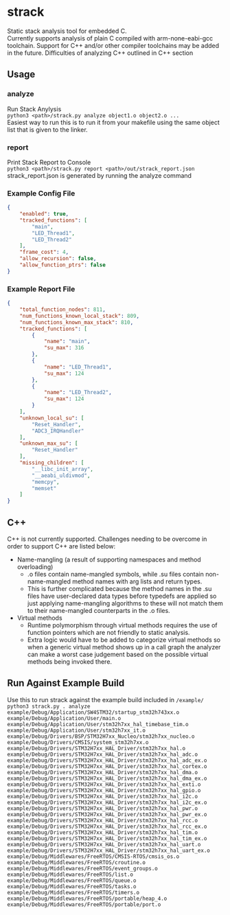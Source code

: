 # strack
Static stack analysis tool for embedded C.  
Currently supports analysis of plain C compiled with arm-none-eabi-gcc toolchain.
Support for C++ and/or other compiler toolchains may be added in the future.  Difficulties of analyzing C++ outlined in C++ section

## Usage

### analyze  
Run Stack Anylysis  
`python3 <path>/strack.py analyze object1.o object2.o ...`  
Easiest way to run this is to run it from your makefile using the same object list that is given to the linker.
### report  
Print Stack Report to Console  
`python3 <path>/strack.py report <path>/out/strack_report.json`  
strack_report.json is generated by running the analyze command

### Example Config File
```json
{
    "enabled": true,
    "tracked_functions": [
        "main",
        "LED_Thread1",
        "LED_Thread2"
    ],
    "frame_cost": 4,
    "allow_recursion": false,
    "allow_function_ptrs": false
}

```
### Example Report File
```json
{
    "total_function_nodes": 811,
    "num_functions_known_local_stack": 809,
    "num_functions_known_max_stack": 810,
    "tracked_functions": [
        {
            "name": "main",
            "su_max": 316
        },
        {
            "name": "LED_Thread1",
            "su_max": 124
        },
        {
            "name": "LED_Thread2",
            "su_max": 124
        }
    ],
    "unknown_local_su": [
        "Reset_Handler",
        "ADC3_IRQHandler"
    ],
    "unknown_max_su": [
        "Reset_Handler"
    ],
    "missing_children": [
        "__libc_init_array",
        "__aeabi_uldivmod",
        "memcpy",
        "memset"
    ]
}
```

## C++
C++ is not currently supported.  Challenges needing to be overcome in order to support C++ are listed below:  
 - Name-mangling (a result of supporting namespaces and method overloading)
   - .o files contain name-mangled symbols, while .su files contain non-name-mangled method names with arg lists and return types.
   - This is further complicated because the method names in the .su files have user-declared data types before typedefs are applied so just applying name-mangling algorithms to these will not match them to their name-mangled counterparts in the .o files.
 - Virtual methods
   - Runtime polymorphism through virtual methods requires the use of function pointers which are not friendly to static analysis.
   - Extra logic would have to be added to categorize virtual methods so when a generic virtual method shows up in a call graph the analyzer can make a worst case judgement based on the possible virtual methods being invoked there.


## Run Against Example Build
Use this to run strack against the example build included in `/example/`  
`python3 strack.py . analyze example/Debug/Application/SW4STM32/startup_stm32h743xx.o example/Debug/Application/User/main.o example/Debug/Application/User/stm32h7xx_hal_timebase_tim.o example/Debug/Application/User/stm32h7xx_it.o example/Debug/Drivers/BSP/STM32H7xx_Nucleo/stm32h7xx_nucleo.o example/Debug/Drivers/CMSIS/system_stm32h7xx.o example/Debug/Drivers/STM32H7xx_HAL_Driver/stm32h7xx_hal.o example/Debug/Drivers/STM32H7xx_HAL_Driver/stm32h7xx_hal_adc.o example/Debug/Drivers/STM32H7xx_HAL_Driver/stm32h7xx_hal_adc_ex.o example/Debug/Drivers/STM32H7xx_HAL_Driver/stm32h7xx_hal_cortex.o example/Debug/Drivers/STM32H7xx_HAL_Driver/stm32h7xx_hal_dma.o example/Debug/Drivers/STM32H7xx_HAL_Driver/stm32h7xx_hal_dma_ex.o example/Debug/Drivers/STM32H7xx_HAL_Driver/stm32h7xx_hal_exti.o example/Debug/Drivers/STM32H7xx_HAL_Driver/stm32h7xx_hal_gpio.o example/Debug/Drivers/STM32H7xx_HAL_Driver/stm32h7xx_hal_i2c.o example/Debug/Drivers/STM32H7xx_HAL_Driver/stm32h7xx_hal_i2c_ex.o example/Debug/Drivers/STM32H7xx_HAL_Driver/stm32h7xx_hal_pwr.o example/Debug/Drivers/STM32H7xx_HAL_Driver/stm32h7xx_hal_pwr_ex.o example/Debug/Drivers/STM32H7xx_HAL_Driver/stm32h7xx_hal_rcc.o example/Debug/Drivers/STM32H7xx_HAL_Driver/stm32h7xx_hal_rcc_ex.o example/Debug/Drivers/STM32H7xx_HAL_Driver/stm32h7xx_hal_tim.o example/Debug/Drivers/STM32H7xx_HAL_Driver/stm32h7xx_hal_tim_ex.o example/Debug/Drivers/STM32H7xx_HAL_Driver/stm32h7xx_hal_uart.o example/Debug/Drivers/STM32H7xx_HAL_Driver/stm32h7xx_hal_uart_ex.o example/Debug/Middlewares/FreeRTOS/CMSIS-RTOS/cmsis_os.o example/Debug/Middlewares/FreeRTOS/croutine.o example/Debug/Middlewares/FreeRTOS/event_groups.o example/Debug/Middlewares/FreeRTOS/list.o example/Debug/Middlewares/FreeRTOS/queue.o example/Debug/Middlewares/FreeRTOS/tasks.o example/Debug/Middlewares/FreeRTOS/timers.o example/Debug/Middlewares/FreeRTOS/portable/heap_4.o example/Debug/Middlewares/FreeRTOS/portable/port.o`
